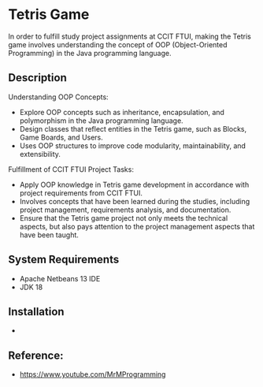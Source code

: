 # Tetris Game
In order to fulfill study project assignments at CCIT FTUI, making the Tetris game involves understanding the concept of OOP (Object-Oriented Programming) in the Java programming language.

## Description
Understanding OOP Concepts:
- Explore OOP concepts such as inheritance, encapsulation, and polymorphism in the Java programming language.
- Design classes that reflect entities in the Tetris game, such as Blocks, Game Boards, and Users.
- Uses OOP structures to improve code modularity, maintainability, and extensibility.

Fulfillment of CCIT FTUI Project Tasks:
- Apply OOP knowledge in Tetris game development in accordance with project requirements from CCIT FTUI.
- Involves concepts that have been learned during the studies, including project management, requirements analysis, and documentation.
- Ensure that the Tetris game project not only meets the technical aspects, but also pays attention to the project management aspects that have been taught.

## System Requirements
- Apache Netbeans 13 IDE
- JDK 18

## Installation
- 

## Reference:
- https://www.youtube.com/MrMProgramming
